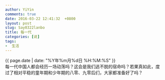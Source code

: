 ```yaml
---
author: YiYin
comments: true
date: 2016-03-22 12:41:32  +0800
layout: post
slug: Say0322lanbo
title: 每一代
categories: [说]
tags:
-  生活
---
```

<div class="saying">
<div class="timestamp">{{ page.date | date: "%Y年%m月%d日 %H:%M:%S" }}</div>
每一代中国人都会经历一场动荡吗？这会是我们逃不脱的宿命吗？若果真如此，度过了相对平稳的童年期和少年期的八零、九零后们，大家都准备好了吗？
</div>